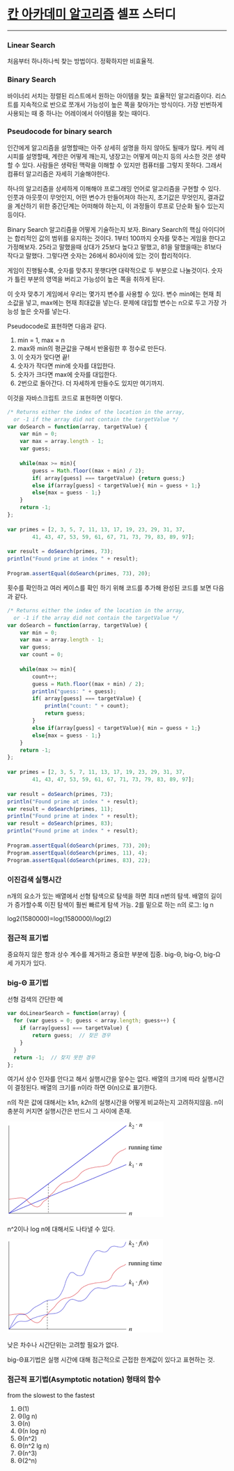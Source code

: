 # [칸 아카데미 알고리즘](https://ko.khanacademy.org/computing/computer-science/algorithms) 셀프 스터디
---

### Linear Search
처음부터 하나하나씩 찾는 방법이다.
정확하지만 비효율적.

### Binary Search

바이너리 서치는 정렬된 리스트에서 원하는 아이템을 찾는 효율적인 알고리즘이다.
리스트를 지속적으로 반으로 쪼개서 가능성이 높은 쪽을 찾아가는 방식이다.
가장 빈번하게 사용되는 때 중 하나는 어레이에서 아이템을 찾는 때이다.

### Pseudocode for binary search

인간에게 알고리즘을 설명할때는 아주 상세히 설명을 하지 않아도 될때가 많다.
케익 레시피를 설명할때, 계란은 어떻게 깨는지, 냉장고는 어떻게 여는지 등의 사소한 것은 생략할 수 있다.
사람들은 생략된 맥락을 이해할 수 있지만 컴퓨터를 그렇지 못하다. 그래서 컴퓨터 알고리즘은 자세히 기술해야한다.

하나의 알고리즘을 상세하게 이해해야 프로그래밍 언어로 알고리즘을 구현할 수 있다.
인풋과 아웃풋이 무엇인지, 어떤 변수가 만들어져야 하는지, 초기값은 무엇인지,
결과값을 계산하기 위한 중간단계는 어떠해야 하는지, 이 과정들이 루프로 단순화 될수 있는지 등이다.

Binary Search 알고리즘을 어떻게 기술하는지 보자.
Binary Search의 핵심 아이디어는 합리적인 값의 범위를 유지하는 것이다.
1부터 100까지 숫자를 맞추는 게임을 한다고 가정해보자.
25라고 말했을때 상대가 25보다 높다고 말했고, 81을 말했을때는 81보다 작다고 말했다.
그렇다면 숫자는 26에서 80사이에 있는 것이 합리적이다.

게임이 진행될수록, 숫자를 맞추지 못햇다면 대략적으로 두 부분으로 나눌것이다.
숫자가 틀린 부분의 영역을 버리고 가능성이 높은 쪽을 취하게 된다.

이 숫자 맞추기 게임에서 우리는 몇가지 변수를 사용할 수 있다.
변수 min에는 현재 최소값을 넣고, max에는 현재 최대값을 넣는다.
문제에 대입할 변수는 n으로 두고 가장 가능성 높은 숫자를 넣는다.

Pseudocode로 표현하면 다음과 같다.
1. min = 1, max = n
2. max와 min의 평균값을 구해서 반올림한 후 정수로 만든다.
3. 이 숫자가 맞다면 끝!
4. 숫자가 작다면 min에 숫자를 대입한다.
5. 숫자가 크다면 max에 숫자를 대입한다.
6. 2번으로 돌아간다.
더 자세하게 만들수도 있지만 여기까지.

이것을 자바스크립트 코드로 표현하면 이렇다.

```javascript
/* Returns either the index of the location in the array,
  or -1 if the array did not contain the targetValue */
var doSearch = function(array, targetValue) {
	var min = 0;
	var max = array.length - 1;
    var guess;
    
    while(max >= min){
        guess = Math.floor((max + min) / 2);
        if( array[guess] === targetValue) {return guess;}
        else if(array[guess] < targetValue){ min = guess + 1;}
        else{max = guess - 1;}
    }
    return -1;
};

var primes = [2, 3, 5, 7, 11, 13, 17, 19, 23, 29, 31, 37, 
		41, 43, 47, 53, 59, 61, 67, 71, 73, 79, 83, 89, 97];

var result = doSearch(primes, 73);
println("Found prime at index " + result);

Program.assertEqual(doSearch(primes, 73), 20);
```

횟수를 확인하고 여러 케이스를 확인 하기 위해 코드를 추가해 완성된 코드를 보면 다음과 같다.

```javascript
/* Returns either the index of the location in the array,
  or -1 if the array did not contain the targetValue */
var doSearch = function(array, targetValue) {
	var min = 0;
	var max = array.length - 1;
    var guess;
    var count = 0;
    
    while(max >= min){
        count++;
        guess = Math.floor((max + min) / 2);
        println("guess: " + guess);
        if( array[guess] === targetValue) {
            println("count: " + count);
            return guess;
        }
        else if(array[guess] < targetValue){ min = guess + 1;}
        else{max = guess - 1;}
    }
    return -1;
};

var primes = [2, 3, 5, 7, 11, 13, 17, 19, 23, 29, 31, 37, 
		41, 43, 47, 53, 59, 61, 67, 71, 73, 79, 83, 89, 97];

var result = doSearch(primes, 73);
println("Found prime at index " + result);
var result = doSearch(primes, 11);
println("Found prime at index " + result);
var result = doSearch(primes, 83);
println("Found prime at index " + result);

Program.assertEqual(doSearch(primes, 73), 20);
Program.assertEqual(doSearch(primes, 11), 4);
Program.assertEqual(doSearch(primes, 83), 22);
```

### 이진검색 실행시간
n개의 요소가 있는 배열에서 선형 탐색으로 탐색을 하면 최대 n번의 탐색.
배열의 길이가 증가할수록 이진 탐색이 훨씬 빠르게 탐색 가능.
2를 밑으로 하는 n의 로그: lg n

log2(1580000)=log(1580000)/log(2)

### 점근적 표기법
중요하지 않은 항과 상수 계수를 제거하고 중요한 부분에 집중.
big-Θ, big-O, big-Ω 세 가지가 있다.

### big-Θ 표기법
선형 검색의 간단한 예

```javascript
var doLinearSearch = function(array) {
  for (var guess = 0; guess < array.length; guess++) {
    if (array[guess] === targetValue) { 
        return guess;  // 찾은 경우
    }
  }
  return -1;  // 찾지 못한 경우
};
```
여기서 상수 인자를 안다고 해서 실행시간을 알수는 없다.
배열의 크기에 따라 실행시간이 결정된다.
배열의 크기를 n이라 하면 Θ(n)으로 표기한다.

n의 작은 값에 대해서는 k1*n, k2*n의 실행시간을 어떻게 비교하는지 고려하지않음.
n이 충분히 커지면 실행시간은 반드시 그 사이에 존재.

![](./theta_n.png)

n^2이나 log n에 대해서도 나타낼 수 있다.

![](./theta_fn.png)

낮은 차수나 시간단위는 고려할 필요가 없다.

big-Θ표기법은 실행 시간에 대해 점근적으로 근접한 한계값이 있다고 표현하는 것.

### 점근적 표기법(Asymptotic notation) 형태의 함수

from the slowest to the fastest

1. Θ(1)
2. Θ(lg n)
3. Θ(n)
4. Θ(n log n)
5. Θ(n^2)
6. Θ(n^2 lg n)
7. Θ(n^3)
8. Θ(2^n)

